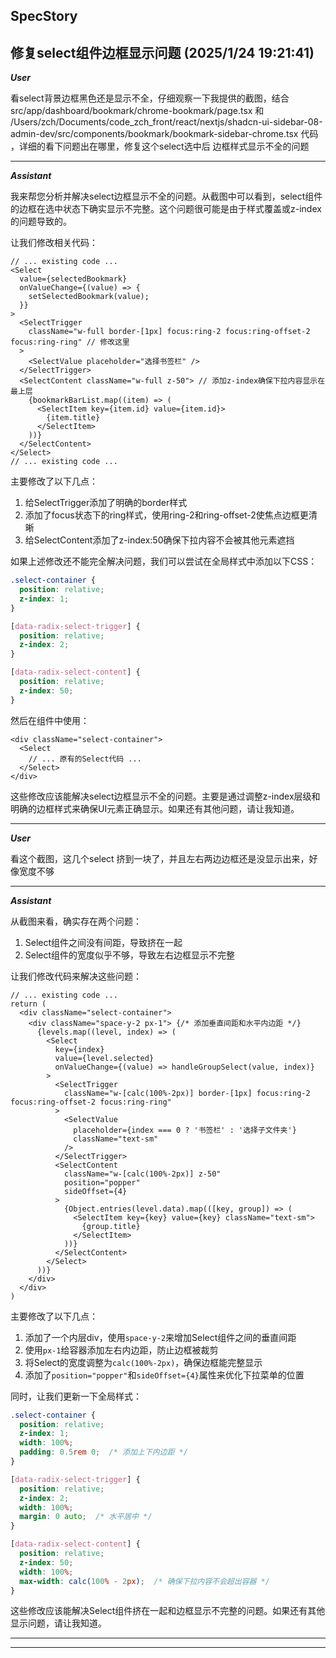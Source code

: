## SpecStory

## 修复select组件边框显示问题 (2025/1/24 19:21:41)

_**User**_

看select背景边框黑色还是显示不全，仔细观察一下我提供的截图，结合 src/app/dashboard/bookmark/chrome-bookmark/page.tsx 和 /Users/zch/Documents/code_zch_front/react/nextjs/shadcn-ui-sidebar-08-admin-dev/src/components/bookmark/bookmark-sidebar-chrome.tsx 代码 ，详细的看下问题出在哪里，修复这个select选中后 边框样式显示不全的问题

---

_**Assistant**_

我来帮您分析并解决select边框显示不全的问题。从截图中可以看到，select组件的边框在选中状态下确实显示不完整。这个问题很可能是由于样式覆盖或z-index的问题导致的。

让我们修改相关代码：

```tsx:src/components/bookmark/bookmark-sidebar-chrome.tsx
// ... existing code ...
<Select
  value={selectedBookmark}
  onValueChange={(value) => {
    setSelectedBookmark(value);
  }}
>
  <SelectTrigger
    className="w-full border-[1px] focus:ring-2 focus:ring-offset-2 focus:ring-ring" // 修改这里
  >
    <SelectValue placeholder="选择书签栏" />
  </SelectTrigger>
  <SelectContent className="w-full z-50"> // 添加z-index确保下拉内容显示在最上层
    {bookmarkBarList.map((item) => (
      <SelectItem key={item.id} value={item.id}>
        {item.title}
      </SelectItem>
    ))}
  </SelectContent>
</Select>
// ... existing code ...
```

主要修改了以下几点：

1. 给SelectTrigger添加了明确的border样式
2. 添加了focus状态下的ring样式，使用ring-2和ring-offset-2使焦点边框更清晰
3. 给SelectContent添加了z-index:50确保下拉内容不会被其他元素遮挡

如果上述修改还不能完全解决问题，我们可以尝试在全局样式中添加以下CSS：

```css:src/app/globals.css
.select-container {
  position: relative;
  z-index: 1;
}

[data-radix-select-trigger] {
  position: relative;
  z-index: 2;
}

[data-radix-select-content] {
  position: relative;
  z-index: 50;
}
```

然后在组件中使用：

```tsx:src/components/bookmark/bookmark-sidebar-chrome.tsx
<div className="select-container">
  <Select
    // ... 原有的Select代码 ...
  </Select>
</div>
```

这些修改应该能解决select边框显示不全的问题。主要是通过调整z-index层级和明确的边框样式来确保UI元素正确显示。如果还有其他问题，请让我知道。

---

_**User**_

看这个截图，这几个select 挤到一块了，并且左右两边边框还是没显示出来，好像宽度不够

---

_**Assistant**_

从截图来看，确实存在两个问题：

1. Select组件之间没有间距，导致挤在一起
2. Select组件的宽度似乎不够，导致左右边框显示不完整

让我们修改代码来解决这些问题：

```tsx:src/components/bookmark/bookmark-sidebar-chrome.tsx
// ... existing code ...
return (
  <div className="select-container">
    <div className="space-y-2 px-1"> {/* 添加垂直间距和水平内边距 */}
      {levels.map((level, index) => (
        <Select
          key={index}
          value={level.selected}
          onValueChange={(value) => handleGroupSelect(value, index)}
        >
          <SelectTrigger
            className="w-[calc(100%-2px)] border-[1px] focus:ring-2 focus:ring-offset-2 focus:ring-ring"
          >
            <SelectValue
              placeholder={index === 0 ? '书签栏' : '选择子文件夹'}
              className="text-sm"
            />
          </SelectTrigger>
          <SelectContent
            className="w-[calc(100%-2px)] z-50"
            position="popper"
            sideOffset={4}
          >
            {Object.entries(level.data).map(([key, group]) => (
              <SelectItem key={key} value={key} className="text-sm">
                {group.title}
              </SelectItem>
            ))}
          </SelectContent>
        </Select>
      ))}
    </div>
  </div>
)
```

主要修改了以下几点：

1. 添加了一个内层div，使用`space-y-2`来增加Select组件之间的垂直间距
2. 使用`px-1`给容器添加左右内边距，防止边框被裁剪
3. 将Select的宽度调整为`calc(100%-2px)`，确保边框能完整显示
4. 添加了`position="popper"`和`sideOffset={4}`属性来优化下拉菜单的位置

同时，让我们更新一下全局样式：

```css:src/app/globals.css
.select-container {
  position: relative;
  z-index: 1;
  width: 100%;
  padding: 0.5rem 0;  /* 添加上下内边距 */
}

[data-radix-select-trigger] {
  position: relative;
  z-index: 2;
  width: 100%;
  margin: 0 auto;  /* 水平居中 */
}

[data-radix-select-content] {
  position: relative;
  z-index: 50;
  width: 100%;
  max-width: calc(100% - 2px);  /* 确保下拉内容不会超出容器 */
}
```

这些修改应该能解决Select组件挤在一起和边框显示不完整的问题。如果还有其他显示问题，请让我知道。

---

---
